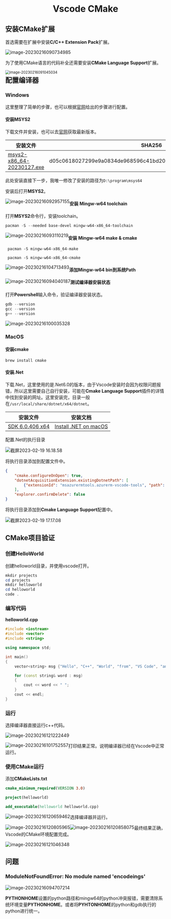 <center>
    <h1>
        Vscode CMake
    </h1>
</center>

## 安装CMake扩展

首选需要在扩展中安装**C/C++ Extension Pack**扩展。

![image-20230216090734985](src\img\image-20230216090734985.png)

为了使用CMake语言的代码补全还需要安装**CMake Language Support**扩展。

<img src="src\img\image-20230216091045034.png" alt="image-20230216091045034" style="zoom:80%;float:left" />

## 配置编译器

### Windows

这里整理了简单的步骤，也可以根据[官网](https://code.visualstudio.com/docs/cpp/config-mingw)给出的步骤进行配置。

#### 安装MSYS2

下载文件并安装，也可以去[官网](https://www.msys2.org/)获取最新版本。

| 安装文件                                                     | SHA256                                                       |
| ------------------------------------------------------------ | ------------------------------------------------------------ |
| [msys2-x86_64-20230127.exe](https://github.com/msys2/msys2-installer/releases/download/2023-01-27/msys2-x86_64-20230127.exe) | d05c0618027299e9a0834de968596c41bd2012ed8b2534b114a3b9d3fca56809 |

此处安装直接下一步，我唯一修改了安装的路径为`D:\program\msys64`

安装后打开**MSYS2**。

<img src="src\img\image-20230216092957155.png" alt="image-20230216092957155" style="zoom:100%;float:left" />

#### 安装 Mingw-w64 toolchain

打开**MSYS2**命令行，安装toolchain。

```powershell
pacman -S --needed base-devel mingw-w64-x86_64-toolchain
```

<img src="src\img\image-20230216093110219.png" alt="image-20230216093110219" style="zoom:100%;float:left" />

#### 安装 Mingw-w64 make & cmake

```powershel
 pacman -S mingw-w64-x86_64-make

 pacman -S mingw-w64-x86_64-cmake
```

<img src="src\img\image-20230216104713493.png" alt="image-20230216104713493" style="float: left;" />

#### 添加Mingw-w64 bin到系统Path

<img src="src\img\image-20230216094040187.png" alt="image-20230216094040187" style="zoom:100%;float:left" />

#### 测试编译器安装状态

打开**Powershell**输入命令，验证编译器安装状态。

```powershell
gdb --version
gcc --version
g++ --version
```

![image-20230216100035328](src\img\image-20230216100035328.png)

### MacOS

#### 安装cmake

```shell
brew install cmake
```

#### 安装.Net

下载.Net，这里使用的是.Net6.0的版本，由于Vscode安装时会因为权限问题报错，所以这里需要自己自行安装，可能在**Cmake Language Support**插件的详情中找到安装的网址。这里安装完，目录一般在`/usr/local/share/dotnet/x64/dotnet`。

| 安装文件                                                     | 安装文档                                                     |
| ------------------------------------------------------------ | ------------------------------------------------------------ |
| [SDK 6.0.406 x64](https://download.visualstudio.microsoft.com/download/pr/8a0c7611-7ca1-49d7-a889-e6514fc29dd0/08927286063140ccdf88eafe0e3bd2fb/dotnet-sdk-6.0.405-osx-x64.pkg) | [Install .NET on macOS](https://learn.microsoft.com/en-us/dotnet/core/install/macos) |

配置.Net的执行目录

<img src="src/img/vscode_1.png" alt="截屏2023-02-19 16.18.58"  />

将执行目录添加到配置文件中。

```json
{
    "cmake.configureOnOpen": true,
    "dotnetAcquisitionExtension.existingDotnetPath": [
        {"extensionId": "msazurermtools.azurerm-vscode-tools", "path": "/usr/local/share/dotnet/x64/dotnet"}
    ],
    "explorer.confirmDelete": false
}
```

将执行目录添加到**Cmake Language Support**配置中。

![截屏2023-02-19 17.17.08](src/img/vscode_2.png)



## CMake项目验证

### 创建HelloWorld

创建helloworld目录，并使用vscode打开。

```powershell
mkdir projects
cd projects
mkdir helloworld
cd helloworld
code .
```

### 编写代码

**helloworld.cpp**

```cpp
#include <iostream>
#include <vector>
#include <string>

using namespace std;

int main()
{
    vector<string> msg {"Hello", "C++", "World", "from", "VS Code", "and the C++ extension!"};

    for (const string& word : msg)
    {
        cout << word << " ";
    }
    cout << endl;
}
```

### 运行

选择编译器直接运行c++代码。

![image-20230216121222449](src\img\image-20230216121222449.png)

<img src="src\img\image-20230216101752557.png" alt="image-20230216101752557" style="float: left;" />

打印结果正常。说明编译器已经在Vscode中正常运行。

### 使用CMake运行

添加**CMakeLists.txt**

```cmake
cmake_minimum_required(VERSION 3.0)

project(helloworld)

add_executable(helloworld helloworld.cpp)
```

<img src="src\img\image-20230216120659462.png" alt="image-20230216120659462" style="float: left;" />

选择编译器并运行。

<img src="src\img\image-20230216120805965.png" alt="image-20230216120805965" style="float: left;" />

<img src="src\img\image-20230216120858075.png" alt="image-20230216120858075" style="float: left;" />

最终结果正确，Vscode的CMake环境配置完成。

![image-20230216121046348](src\img\image-20230216121046348.png)

## 问题

### ModuleNotFoundError: No module named 'encodeings'

![image-20230216094707214](src\img\image-20230216094707214.png)

**PYTHONHOME**设置的python路径和mingw64的python冲突报错，需要清除系统环境变量**PYTHONHOME**。或者将**PYHTONHOME**的python和gdb执行的python进行统一。
